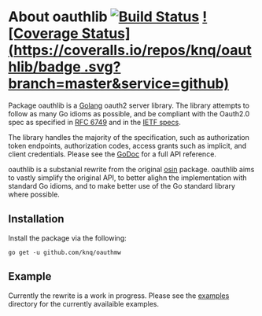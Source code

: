 # About oauthlib [![Build Status](https://travis-ci.org/knq/oauthlib.svg)](https://travis-ci.org/knq/oauthlib) [![Coverage Status](https://coveralls.io/repos/knq/oauthlib/badge  .svg?branch=master&service=github)](https://coveralls.io/github/knq/oauthlib?branch=master) #

Package oauthlib is a [Golang](https://golang.org/project) oauth2 server
library. The library attempts to follow as many Go idioms as possible, and be
compliant with the Oauth2.0 spec as specified in [RFC 6749](http://tools.ietf.org/html/rfc6749) 
and in the [IETF specs](http://tools.ietf.org/html/draft-ietf-oauth-v2-10).

The library handles the majority of the specification, such as authorization
token endpoints, authorization codes, access grants such as implicit, and
client credentials. Please see the [GoDoc](https://godoc.org/github.com/knq/oauthlib) 
for a full API reference.

oauthlib is a substanial rewrite from the original [osin](https://github.com/RangelReale/osin) 
package. oauthlib aims to vastly simplify the original API, to better alighn
the implementation with standard Go idioms, and to make better use of the Go
standard library where possible.

## Installation ##

Install the package via the following:
  
    go get -u github.com/knq/oauthmw

## Example ##

Currently the rewrite is a work in progress. Please see the [examples](./examples) 
directory for the currently availaible examples.
